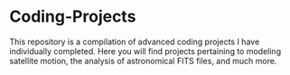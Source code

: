 # Coding-Projects
This repository is a compilation of advanced coding projects I have individually completed. Here you will find projects pertaining to modeling satellite motion, the analysis of astronomical FITS files, and much more.
